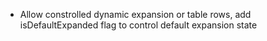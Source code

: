 - Allow constrolled dynamic expansion or table rows, add isDefaultExpanded flag to control default expansion state